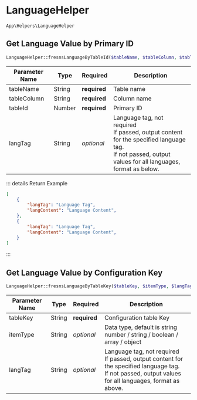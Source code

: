 # LanguageHelper

`App\Helpers\LanguageHelper`

## Get Language Value by Primary ID

```php
LanguageHelper::fresnsLanguageByTableId($tableName, $tableColumn, $tableId, $langTag);
```
| Parameter Name | Type | Required | Description |
| --- | --- | --- | --- |
| tableName | String | **required** | Table name |
| tableColumn | String | **required** | Column name |
| tableId | Number | **required** | Primary ID |
| langTag | String | *optional* | Language tag, not required<br>If passed, output content for the specified language tag.<br>If not passed, output values for all languages, format as below. |

::: details Return Example
```json
[
    {
        "langTag": "Language Tag",
        "langContent": "Language Content",
    },
    {
        "langTag": "Language Tag",
        "langContent": "Language Content",
    }
]
```
:::

## Get Language Value by Configuration Key

```php
LanguageHelper::fresnsLanguageByTableKey($tableKey, $itemType, $langTag);
```
| Parameter Name | Type | Required | Description |
| --- | --- | --- | --- |
| tableKey | String | **required** | Configuration table Key |
| itemType | String | *optional* | Data type, default is string<br>number / string / boolean / array / object |
| langTag | String | *optional* | Language tag, not required<br>If passed, output content for the specified language tag.<br>If not passed, output values for all languages, format as above. |
